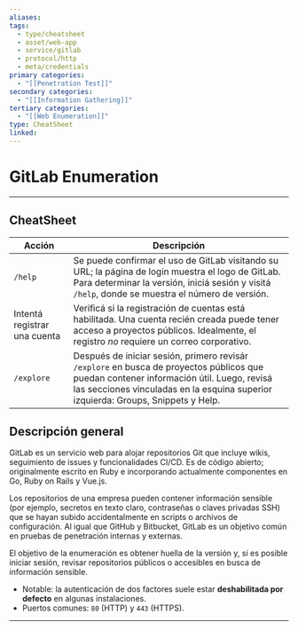 ```yaml
---
aliases:
tags:
  - type/cheatsheet
  - asset/web-app
  - service/gitlab
  - protocol/http
  - meta/credentials
primary categories:
  - "[[Penetration Test]]"
secondary categories:
  - "[[Information Gathering]]"
tertiary categories:
  - "[[Web Enumeration]]"
type: CheatSheet
linked:
---
```

# GitLab Enumeration

***

## CheatSheet

| **Acción**                   | **Descripción**                                                                                                                                                                                                              |
| ---------------------------- | ---------------------------------------------------------------------------------------------------------------------------------------------------------------------------------------------------------------------------- |
| `/help`                      | Se puede confirmar el uso de GitLab visitando su URL; la página de login muestra el logo de GitLab. Para determinar la versión, iniciá sesión y visitá `/help`, donde se muestra el número de versión.                       |
| Intentá registrar una cuenta | Verificá si la registración de cuentas está habilitada. Una cuenta recién creada puede tener acceso a proyectos públicos. Idealmente, el registro *no* requiere un correo corporativo.                                       |
| `/explore`                   | Después de iniciar sesión, primero revisár `/explore` en busca de proyectos públicos que puedan contener información útil. Luego, revisá las secciones vinculadas en la esquina superior izquierda: Groups, Snippets y Help. |

## Descripción general

GitLab es un servicio web para alojar repositorios Git que incluye wikis, seguimiento de issues y funcionalidades CI/CD. Es de código abierto; originalmente escrito en Ruby e incorporando actualmente componentes en Go, Ruby on Rails y Vue.js.

Los repositorios de una empresa pueden contener información sensible (por ejemplo, secretos en texto claro, contraseñas o claves privadas SSH) que se hayan subido accidentalmente en scripts o archivos de configuración. Al igual que GitHub y Bitbucket, GitLab es un objetivo común en pruebas de penetración internas y externas.

El objetivo de la enumeración es obtener huella de la versión y, si es posible iniciar sesión, revisar repositorios públicos o accesibles en busca de información sensible.

- Notable: la autenticación de dos factores suele estar **deshabilitada por defecto** en algunas instalaciones.
- Puertos comunes: `80` (HTTP) y `443` (HTTPS).

---

